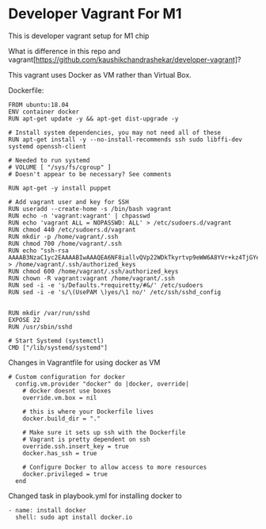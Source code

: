 # Developer Vagrant For M1
This is developer vagrant setup for M1 chip

What is difference in this repo and vagrant[https://github.com/kaushikchandrashekar/developer-vagrant]?

This vagrant uses Docker as VM rather than Virtual Box.

Dockerfile:
```
FROM ubuntu:18.04
ENV container docker
RUN apt-get update -y && apt-get dist-upgrade -y

# Install system dependencies, you may not need all of these
RUN apt-get install -y --no-install-recommends ssh sudo libffi-dev systemd openssh-client

# Needed to run systemd
# VOLUME [ "/sys/fs/cgroup" ]
# Doesn't appear to be necessary? See comments

RUN apt-get -y install puppet

# Add vagrant user and key for SSH
RUN useradd --create-home -s /bin/bash vagrant
RUN echo -n 'vagrant:vagrant' | chpasswd
RUN echo 'vagrant ALL = NOPASSWD: ALL' > /etc/sudoers.d/vagrant
RUN chmod 440 /etc/sudoers.d/vagrant
RUN mkdir -p /home/vagrant/.ssh
RUN chmod 700 /home/vagrant/.ssh
RUN echo "ssh-rsa AAAAB3NzaC1yc2EAAAABIwAAAQEA6NF8iallvQVp22WDkTkyrtvp9eWW6A8YVr+kz4TjGYe7gHzIw+niNltGEFHzD8+v1I2YJ6oXevct1YeS0o9HZyN1Q9qgCgzUFtdOKLv6IedplqoPkcmF0aYet2PkEDo3MlTBckFXPITAMzF8dJSIFo9D8HfdOV0IAdx4O7PtixWKn5y2hMNG0zQPyUecp4pzC6kivAIhyfHilFR61RGL+GPXQ2MWZWFYbAGjyiYJnAmCP3NOTd0jMZEnDkbUvxhMmBYSdETk1rRgm+R4LOzFUGaHqHDLKLX+FIPKcF96hrucXzcWyLbIbEgE98OHlnVYCzRdK8jlqm8tehUc9c9WhQ==" > /home/vagrant/.ssh/authorized_keys
RUN chmod 600 /home/vagrant/.ssh/authorized_keys
RUN chown -R vagrant:vagrant /home/vagrant/.ssh
RUN sed -i -e 's/Defaults.*requiretty/#&/' /etc/sudoers
RUN sed -i -e 's/\(UsePAM \)yes/\1 no/' /etc/ssh/sshd_config


RUN mkdir /var/run/sshd
EXPOSE 22
RUN /usr/sbin/sshd

# Start Systemd (systemctl)
CMD ["/lib/systemd/systemd"]
```

Changes in Vagrantfile for using docker as VM
```
# Custom configuration for docker
  config.vm.provider "docker" do |docker, override|
    # docker doesnt use boxes
    override.vm.box = nil

    # this is where your Dockerfile lives
    docker.build_dir = "."

    # Make sure it sets up ssh with the Dockerfile
    # Vagrant is pretty dependent on ssh
    override.ssh.insert_key = true
    docker.has_ssh = true

    # Configure Docker to allow access to more resources
    docker.privileged = true
  end
```

Changed task in playbook.yml for installing docker to
```
- name: install docker
  shell: sudo apt install docker.io
```
